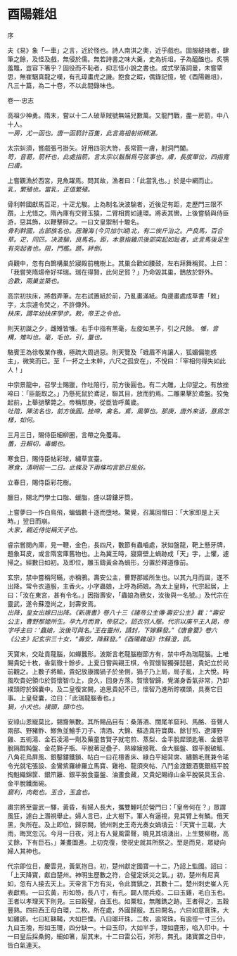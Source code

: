 酉陽雜俎
===================

序

夫《易》象「一車」之言，近於怪也。詩人南淇之奧，近乎戲也。固服縫掖者，肆筆之餘，及怪及戲，無侵於儒。無若詩書之味大羹，史為折俎，子為醯醢也。炙鶚羞鼈，豈容下箸乎？固役而不恥者，抑志怪小說之書也。成式學落詞曼，未嘗覃思，無崔駰真龍之嘆，有孔璋畫虎之譏。飽食之暇，偶錄記憶，號《酉陽雜俎》，凡三十篇，為二十卷，不以此間錄味也。

卷一·忠志

高祖少神勇。隋末，嘗以十二人破草賊號無端兒數萬。又龍門戰，盡一房箭，中八十人。  
*一房，尤一函也。唐一函箭計百隻，此言高祖射術精湛。*

太宗虯須，嘗戲張弓掛矢。好用四羽大笴，長常箭一膚，射洞門闔。  
*笴，音葛，箭杆也，此處指箭。言太宗以鬍鬚爲弓弦事也。膚，長度單位，四指寬曰膚。*

上嘗觀漁於西宮，見魚躍焉。問其故，漁者曰：「此當乳也。」於是中網而止。  
*乳，繁殖也。當乳，正值繁殖。*

骨利幹國獻馬百疋，十疋尤駿。上為制名決波騟者，近後足有距，走歷門三限不躓，上尤惜之。隋內庫有交臂玉猿，二臂相貫如連環。將表其轡。上後嘗騎與侍臣游，惡其飾，以鞭擊碎之。一曰文皇禦制十駿名。  
*骨利幹國，古部族名也。居瀚海 (今贝加尔湖)北，有二俟斤治之。产良馬，百合草。疋，同匹。决波騟，良馬名。距，本意指雞爪後部突起如趾者，此言馬後足生有突起者也。限，門檻。踬，絆倒。*

貞觀中，忽有白鵲構巢於寢殿前槐樹上。其巢合歡如腰鼓，左右拜舞稱賀。上曰：「我嘗笑隋煬帝好祥瑞。瑞在得賢，此何足賀？」乃命毀其巢，鵲放於野外。  
*合歡，兩巢並築也。*

高宗初扶床，將戲弄筆。左右試置紙於前，乃亂畫滿紙。角邊畫處成草書「敕」字，太宗遽令焚之，不許傳外。  
*扶床，謂年幼扶床學步。敕，帝王之令也。*

則天初誕之夕，雌雉皆雊。右手中指有黑毫，左旋如黑子，引之尺餘。
*雊，音構，雉叫也。毫，毛也。引，量也。*

駱賓王為徐敬業作檄，極疏大周過惡。則天覽及「蛾眉不肯讓人，狐媚偏能惑主」，微笑而已。至「一抔之土未幹，六尺之孤安在」，不悅曰：「宰相何得失如此人！」

中宗景龍中，召學士賜獵，作吐陪行，前方後圓也。有二大雕，上仰望之。有放挫啼曰：「臣能取之。」乃懸死鼠於鳶足，聯其目，放而釣焉。二雕果擊於鳶盤。狡兔起前，上舉撾擊斃之。帝稱那庚，從臣皆呼萬歲。  
*吐陪，陣法名也，前方後圓。挫啼，禽名。鳶，風箏也。那庚，唐外来语，意爲怎樣，如何。*

三月三日，賜侍臣細柳圈，言帶之免蠆毒。  
*蠆，丑賴切，毒蝎也。*

寒食日，賜侍臣帖彩球，繡草宣臺。   
*寒食，清明前一二日。此條及下兩條均言節日風俗。*

立春日，賜侍臣彩花樹。

臘日，賜北門學士口脂、蠟脂，盛以碧鏤牙筒。

上嘗夢曰一作白鳥飛，蝙蝠數十逐而墮地。驚覺，召萬回僧曰：「大家即是上天時。」翌日而崩。  
*大家，親近侍從稱天子也。*

睿宗嘗閱內庫，見一鞭，金色，長四尺，數節有蟲嚙處，狀如盤龍，靶上懸牙牌，題象耳皮，或言隋宮庫舊物也。上為冀王時，寢齋壁上蝸跡成「天」字，上懼，遽掃之。經數日如初。及即位，雕玉鑄黃金為蝸形，分置於釋道像前。

玄宗，禁中嘗稱阿瞞，亦稱鴉。壽安公主，曹野那姬所生也。以其九月而誕，遂不出降。常令衣道服，主香火。小字蟲娘，上呼為師娘。為太上皇時，代宗起居，上曰：「汝在東宮，甚有令名。」因指壽安，「蟲娘為鴉女，汝後與一名號。」及代宗在靈武，遂令蘇澄尚之，封壽安焉。  
*出降，皇女出嫁曰出降。《新唐書》卷八十三《諸帝公主傳·壽安公主》載：“壽安公主，曹野那姬所生。孕九月而育，帝惡之，詔衣羽人服。代宗以廣平王入謁，帝字呼主曰：‘蟲娘，汝後可與名。’王在靈州，請封，下嫁蘇發。”《唐會要》卷六《公主》記玄宗三十女，“壽安，降蘇發。”《酉陽雜俎》作蘇澄，誤。*

天寶末，交趾貢龍腦，如蟬蠶形。波斯言老龍腦樹節方有，禁中呼為瑞龍腦。上唯賜貴妃十枚，香氣徹十餘步。上夏日嘗與親王棋，令賀懷智獨彈琵琶，貴妃立於局前觀之。上數子將輸，貴妃放康國猧子於坐側，猧子乃上局，局子亂，上大悅。時風吹貴妃領巾於賀懷智巾上，良久，回身方落。賀懷智歸，覺滿身香氣非常，乃卸襆頭貯於錦囊中。及二皇復宮闕，追思貴妃不已，懷智乃進所貯襆頭，具奏它日事。上皇發囊，泣曰：「此瑞龍腦香也。」  
*猧，小犬也。襆頭，頭巾也。*

安祿山恩寵莫比，錫齎無數。其所賜品目有：桑落酒、闊尾羊窟利、馬酪、音聲人兩部、野豬鲊、鯽魚並鱠手刀子、清酒、大錦、蘇造真符寶輿、餘甘煎、遼澤野雞、五術湯、金石凌湯一劑及藥童昔賢子就宅煎、蒸梨、金平脫犀頭匙箸、金銀平脫隔餛飩盤、金花獅子瓶、平脫著足疊子、熟線綾接靴、金大腦盤、銀平脫破觚、八角花烏屏風、銀鑿鏤鐵鎖、帖白一曰花檀香床、綠白平細背席、繡鵝毛氈兼令瑤令光就宅張設、金鸞紫羅緋羅立馬寶、雞袍、龍須夾帖、八鬥金渡銀酒甕銀瓶平脫掏魁織錦筐、銀笊籬、銀平脫食臺盤、油畫食藏，又貴妃賜祿山金平脫裝具玉合、金平脫鐵面碗。  
*窟利，肉乾也。玉合，玉盒也。*

肅宗將至靈武一驛，黃昏，有婦人長大，攜雙鯉吒於營門曰：「皇帝何在？」眾謂風狂，遽白上潛視舉止。婦人言已，止大樹下。軍人有逼視，見其臂上有鱗。俄天黑，失所在。及上即位，歸京闕，虢州刺史王奇光奏女媧墳云：「天寶十三載，大雨，晦冥忽沉。今月一日夜，河上有人覺風雷聲，曉見其墳湧出，上生雙柳樹，高丈餘，下有巨石。」兼畫圖進。上初克復，使祝史就其所祭之。至是而見，眾疑向婦人其神也。

代宗即位日，慶雲見，黃氣抱日。初，楚州獻定國寶一十二，乃詔上監國。詔曰：「上天降寶，獻自楚州。神明生歷數之符，合璧定妖災之氣。」初，楚州有尼真如，忽有人接去天上。天帝言下方有災，令此寶鎮之，其數十二。楚州刺史崔人先表獻焉。一曰玄黃，形如笏，長八寸，有孔。闢人間兵疫。二曰玉雞，毛白玉也。王者以孝理天下則見。三曰穀璧，白玉也。如粟粒，無雕鐫之跡。王者得之，五穀豐熟。四曰西王母白環，二枚。所在處，外國歸服。五曰闕名。六曰如意寶珠，大如雞卵。七曰紅靺鞨，大如巨慄。八曰瑯玕珠，二枚，逾常珠，有逾徑一寸三分。九曰玉塊，形如玉環，四分缺一。十曰玉印，大如半手，理如鹿形，啗入印中。十一曰皇后採桑鉤，細如箸，屈其末。十二曰雷公石，斧形，無孔。諸寶置之日中，皆白氣連天。
